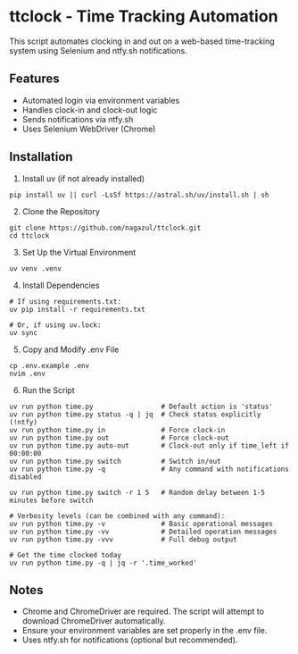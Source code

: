 # ttclock - Time Tracking Automation

This script automates clocking in and out on a web-based time-tracking system using Selenium and ntfy.sh notifications.

## Features

 - Automated login via environment variables
 - Handles clock-in and clock-out logic
 - Sends notifications via ntfy.sh
 - Uses Selenium WebDriver (Chrome)

## Installation

1. Install uv (if not already installed)
```
pip install uv || curl -LsSf https://astral.sh/uv/install.sh | sh
```

2. Clone the Repository
```
git clone https://github.com/nagazul/ttclock.git
cd ttclock
```
3. Set Up the Virtual Environment
```
uv venv .venv
```
4. Install Dependencies
```
# If using requirements.txt:
uv pip install -r requirements.txt

# Or, if using uv.lock:
uv sync
```

5. Copy and Modify .env File
```
cp .env.example .env
nvim .env
```

6. Run the Script
```
uv run python time.py                 # Default action is 'status'
uv run python time.py status -q | jq  # Check status explicitly (!ntfy)
uv run python time.py in              # Force clock-in
uv run python time.py out             # Force clock-out
uv run python time.py auto-out        # Clock-out only if time_left if 00:00:00 
uv run python time.py switch          # Switch in/out
uv run python time.py -q              # Any command with notifications disabled

uv run python time.py switch -r 1 5   # Random delay between 1-5 minutes before switch

# Verbosity levels (can be combined with any command):
uv run python time.py -v              # Basic operational messages
uv run python time.py -vv             # Detailed operation messages
uv run python time.py -vvv            # Full debug output

# Get the time clocked today
uv run python time.py -q | jq -r '.time_worked'
```

## Notes

 - Chrome and ChromeDriver are required. The script will attempt to download ChromeDriver automatically.
 - Ensure your environment variables are set properly in the .env file.
 - Uses ntfy.sh for notifications (optional but recommended).
